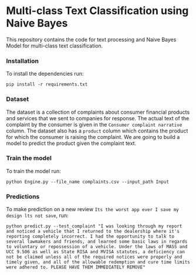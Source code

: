 # Multi-class Text Classification using Naive Bayes
This repository contains the code for text processing and Naive Bayes Model for multi-class text classification.

### Installation
To install the dependencies run:
```buildoutcfg
pip install -r requirements.txt
```

### Dataset
The dataset is a collection of complaints about consumer financial products and services that we sent to companies for response. The actual text of the complaint by the consumer is given in the `Consumer complaint narrative` column. The dataset also has a `product` column which contains the product for which the consumer is raising the complaint. We are going to build a model to predict the product given the complaint text. 

### Train the model
To train the model run:
```buildoutcfg
python Engine.py --file_name complaints.csv --input_path Input
```

### Predictions
To make prediction on a new review `Its the worst app ever I save my design lts not save`,  run:
```buildoutcfg
python predict.py --test_complaint "I was looking through my report and noticed a vehicle that I returned to the dealership where it's reporting completely incorrect. I had the opportunity to talk to several lawmakers and friends, and learned some basic laws in regards to voluntary or repossession of a vehicle. Under the laws of MASS and UCC 9.506 as well as State RISA and MVISA statutes, a deficiency can not be claimed unless all of the required notices were properly and timely given, and all of the allowable redemption and cure time limits were adhered to. PLEASE HAVE THEM IMMEDIATELY REMOVE"
```
